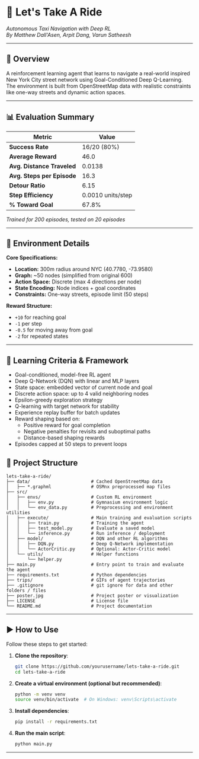 # 🚖 Let's Take A Ride  
*Autonomous Taxi Navigation with Deep RL*  
*By Matthew Dall'Asen, Arpit Dang, Varun Satheesh*  

---

## 📖 Overview  
A reinforcement learning agent that learns to navigate a real-world inspired New York City street network using Goal-Conditioned Deep Q-Learning. The environment is built from OpenStreetMap data with realistic constraints like one-way streets and dynamic action spaces.

---

## 📊 Evaluation Summary  

| Metric                        | Value               |
|-------------------------------|---------------------|
| **Success Rate**              | 16/20 (80%)         |
| **Average Reward**            | 46.0                |
| **Avg. Distance Traveled**    | 0.0138              |
| **Avg. Steps per Episode**    | 16.3                |
| **Detour Ratio**              | 6.15                |
| **Step Efficiency**           | 0.0010 units/step   |
| **% Toward Goal**             | 67.8%               |

*Trained for 200 episodes, tested on 20 episodes*

---

## 🌆 Environment Details  
**Core Specifications:**
- **Location:** 300m radius around NYC (40.7780, -73.9580)
- **Graph:** ~50 nodes (simplified from original 600)
- **Action Space:** Discrete (max 4 directions per node)
- **State Encoding:** Node indices + goal coordinates
- **Constraints:** One-way streets, episode limit (50 steps)

**Reward Structure:**
- `+10` for reaching goal
- `-1` per step
- `-0.5` for moving away from goal
- `-2` for repeated states

---

## 🧠 Learning Criteria & Framework

- Goal-conditioned, model-free RL agent
- Deep Q-Network (DQN) with linear and MLP layers
- State space: embedded vector of current node and goal
- Discrete action space: up to 4 valid neighboring nodes
- Epsilon-greedy exploration strategy
- Q-learning with target network for stability
- Experience replay buffer for batch updates
- Reward shaping based on:
  - Positive reward for goal completion
  - Negative penalties for revisits and suboptimal paths
  - Distance-based shaping rewards
- Episodes capped at 50 steps to prevent loops

## 📁 Project Structure

```plaintext
lets-take-a-ride/
├── data/                       # Cached OpenStreetMap data
│   ├── *.graphml               # OSMnx preprocessed map files
├── src/
│   ├── envs/                   # Custom RL environment
│   │   ├── env.py              # Gymnasium environment logic
│   │   └── env_data.py         # Preprocessing and environment utilities
│   ├── execute/                # Main training and evaluation scripts
│   │   ├── train.py            # Training the agent
│   │   ├── test_model.py       # Evaluate a saved model
│   │   └── inference.py        # Run inference / deployment
│   ├── model/                  # DQN and other RL algorithms
│   │   ├── DQN.py              # Deep Q-Network implementation
│   │   └── ActorCritic.py      # Optional: Actor-Critic model
│   └── utils/                  # Helper functions
│       └── helper.py
├── main.py                     # Entry point to train and evaluate the agent
├── requirements.txt            # Python dependencies
├── trips/                      # GIFs of agent trajectories
├── .gitignore                  # git ignore for data and other folders / files
├── poster.jpg                  # Project poster or visualization
├── LICENSE                     # License file
└── README.md                   # Project documentation
```

---

## ▶️ How to Use

Follow these steps to get started:

1. **Clone the repository**:
    ```bash
    git clone https://github.com/yourusername/lets-take-a-ride.git
    cd lets-take-a-ride
    ```

2. **Create a virtual environment (optional but recommended)**:
    ```bash
    python -m venv venv
    source venv/bin/activate  # On Windows: venv\Scripts\activate
    ```

3. **Install dependencies**:
    ```bash
    pip install -r requirements.txt
    ```

4. **Run the main script**:
    ```bash
    python main.py
    ```

---

